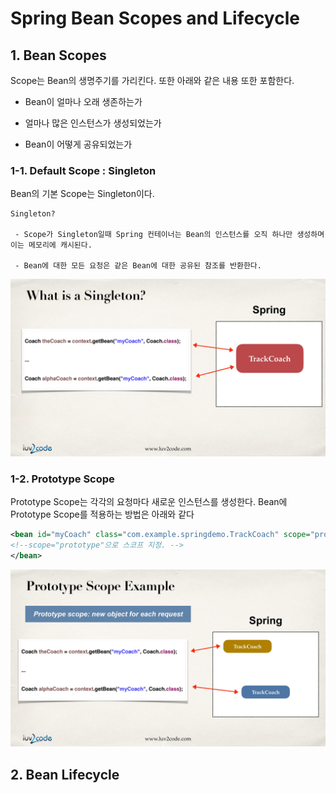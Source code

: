 # Spring Bean Scopes and Lifecycle

## 1. Bean Scopes

Scope는 Bean의 생명주기를 가리킨다. 또한 아래와 같은 내용 또한 포함한다.

- Bean이 얼마나 오래 생존하는가

- 얼마나 많은 인스턴스가 생성되었는가

- Bean이 어떻게 공유되었는가

### 1-1. Default Scope : Singleton

Bean의 기본 Scope는 Singleton이다.

    Singleton?

     - Scope가 Singleton일때 Spring 컨테이너는 Bean의 인스턴스를 오직 하나만 생성하며 이는 메모리에 캐시된다.

     - Bean에 대한 모든 요청은 같은 Bean에 대한 공유된 참조를 반환한다.

![](./common/images/singleton.jpg)

### 1-2. Prototype Scope

Prototype Scope는 각각의 요청마다 새로운 인스턴스를 생성한다. Bean에 Prototype Scope를 적용하는 방법은 아래와 같다

```xml
<bean id="myCoach" class="com.example.springdemo.TrackCoach" scope="prototype">
<!--scope="prototype"으로 스코프 지정. -->
</bean>
```

![](./common/images/prototype.jpg)

## 2. Bean Lifecycle
